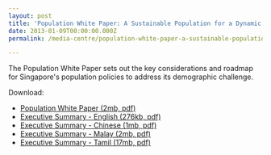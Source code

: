 ```yaml
---
layout: post
title: 'Population White Paper: A Sustainable Population for a Dynamic Singapore'
date: 2013-01-09T00:00:00.000Z
permalink: /media-centre/population-white-paper-a-sustainable-population-for-a-dynamic-singapore/

---
```



The Population White Paper sets out the key considerations and roadmap for Singapore's population policies to address its demographic challenge.

Download:

* [Population White Paper (2mb, pdf)](/images/PublicationImages/chart7.png.pdf)
* [Executive Summary - English (276kb, pdf)](/images/PublicationImages/exec-summary-english.pdf)
* [Executive Summary - Chinese (1mb, pdf)](/images/PublicationImages/exec-summary-chinese.pdf)
* [Executive Summary - Malay (2mb, pdf)](/images/PublicationImages/exec-summary-malay.pdf)
* [Executive Summary - Tamil (17mb, pdf)](/images/PublicationImages/exec-summary-tamil.pdf)
